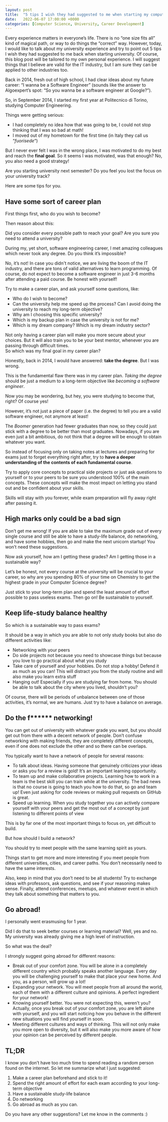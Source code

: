 ```yaml
---
layout: post
title:  "5 tips I wish they had suggested to me when starting my computer science degree"
date:   2022-06-07 17:00:00 +0000
categories: [Computer Science, University, Career Development]
---
```


Every experience matters in everyone’s life. There is no “one size fits all” kind of magical path, or way to do things the “correct” way. However, today, I would like to talk about my university experience and try to point out 5 tips I wish they had suggested to me back when starting university. Of course, this blog post will be tailored to my own personal experience. I will suggest things that I believe are valid for the IT industry, but I am sure they can be applied to other industries too. 

Back in 2014, fresh out of high school, I had clear ideas about my future career: “I wanna be a Software Engineer” (sounds like the answer to Algoexpert’s spot: “So you wanna be a software engineer at Google?”). 

So, in September 2014, I started my first year at Politecnico di Torino, studying Computer Engineering. 

Things were getting serious:

* I had completely no idea how that was going to be, I could not stop thinking that I was so bad at math! 
* I moved out of my hometown for the first time (in Italy they call us “_fuorisede_“)

But I never ever felt I was in the wrong place, I was motivated to do my best and reach the **final goal**. So it seems I was motivated, was that enough? No, you also need a good strategy! 

Are you starting university next semester? Do you feel you lost the focus on your university track? 

Here are some tips for you.


## Have some sort of career plan

First things first, who do you wish to become?

Then reason about this:

Did you consider every possible path to reach your goal? Are you sure you need to attend a university? 

During my, yet short, software engineering career, I met amazing colleagues which never took any degree. Do you think it’s impossible? 

No, it’s not! In case you didn't notice, we are living the boom of the IT industry, and there are tons of valid alternatives to learn programming. Of course, do not expect to become a software engineer in just 3-6 months after attending a paid course. Be honest with yourself!

Try to make a career plan, and ask yourself some questions, like:

*  Who do I wish to become? 
*  Can the university help me speed up the process? Can I avoid doing the university to reach my long-term objective? 
*  Why am I choosing this specific university? 
*  Which is my backup plan in case the university is not for me? 
*  Which is my dream company? Which is my dream industry sector? 

Not only having a career plan will make you more secure about your choices. But it will also train you to be your best mentor, whenever you are passing through difficult times.  
So which was my final goal in my career plan?

Honestly, back in 2014, I would have answered: **take the degree**. But I was wrong.

This is the fundamental flaw there was in my career plan. _Taking the degree_ should be just a medium to a long-term objective like _becoming a software engineer_. 

Now you may be wondering, but hey, you were studying to become that, right? Of course yes! 

However, it’s not just a piece of paper (i.e. the degree) to tell you are a valid software engineer, not anymore at least! 

The _Boomer_ generation had fewer graduates than now, so they could just stick with a degree to be better than most graduates. Nowadays, if you are even just a bit ambitious, do not think that a degree will be enough to obtain whatever you want.  

So instead of focusing only on taking notes at lectures and preparing for exams just to forget everything right after, try to **have a deeper understanding of the contents of each fundamental course**. 

Try to apply core concepts to practical side projects or just ask questions to yourself or to your peers to be sure you understood 100% of the main concepts. These concepts will make the most impact on letting you stand out and be confident about your skills. 

Skills will stay with you forever, while exam preparation will fly away right after passing it. 


## High marks only could be a bad sign

Don’t get me wrong! If you are able to take the maximum grade out of every single course and still be able to have a study-life balance, do networking, and have some hobbies, then go and make the next unicorn startup! You won’t need these suggestions. 

Now ask yourself, how am I getting these grades? Am I getting those in a sustainable way? 

Let’s be honest, not every course at the university will be crucial to your career, so why are you spending 80% of your time on Chemistry to get the highest grade in your Computer Science degree? 

Just stick to your long-term plan and spend the least amount of effort possible to pass useless exams. Then go on! Be sustainable to yourself.


## Keep life-study balance healthy

So which is a sustainable way to pass exams?

It should be a way in which you are able to not only study books but also do different activities like:

* Networking with your peers
* Do side projects not because you need to showcase things but because you love to go practical about what you study
* Take care of yourself and your hobbies. Do not stop a hobby! Defend it as much as you can! This will distract you from the study routine and will also make you learn extra stuff   
* Hanging out! Especially if you are studying far from home. You should be able to talk about the city where you lived, shouldn’t you? 

Of course, there will be periods of unbalance between one of those activities, it’s normal, we are humans. Just try to have a balance on average.


## Do the f****** networking! 

You can get out of university with whatever grade you want, but you should get out from there with a decent network of people. Don’t confuse networking with making friends, they are completely different concepts, even if one does not exclude the other and so there can be overlaps. 

You typically want to have a network of people for several reasons:

* To talk about ideas. Having someone that genuinely criticizes your ideas or asks you for a review is gold! It’s an important learning opportunity. 
* To team up and make collaborative projects. Learning how to work in a team is the best skill you can train while at the university. The bad news is that no course is going to teach you how to do that, so go and team up! Even just asking for code reviews or making pull requests on GitHub is great.
* Speed up learning. When you study together you can actively compare yourself with your peers and get the most out of a concept by just listening to different points of view

This is by far one of the most important things to focus on, yet difficult to build. 

But how should I build a network?

You should try to meet people with the same learning spirit as yours. 

Things start to get more and more interesting if you meet people from different universities, cities, and career paths. You don’t necessarily need to have the same interests. 

Also, keep in mind that you don’t need to be all students! Try to exchange ideas with professors, ask questions, and see if your reasoning makes sense. Finally, attend conferences, meetups, and whatever event in which they talk about something that matters to you.


## Go abroad! 

I personally went erasmusing for 1 year. 

Did I do that to seek better courses or learning material? Well, yes and no. My university was already giving me a high level of instruction. 

So what was the deal?

I strongly suggest going abroad for different reasons:

* Break out of your comfort zone. You will be alone in a completely different country which probably speaks another language. Every day you will be challenging yourself to make that place your new home. And you, as a person, will grow up a lot!
* Expanding your network. You will meet people from all around the world, each of them with a different culture and opinions. A perfect ingredient for your network!
* Knowing yourself better. You were not expecting this, weren’t you? Actually, once you break out of your comfort zone, you are left alone with yourself, and you will start noticing how you behave in the different new situations you will find yourself in soon.
* Meeting different cultures and ways of thinking. This will not only make you more open to diversity, but it will also make you more aware of how your opinion can be perceived by different people.


## TL;DR

I know you don’t have too much time to spend reading a random person found on the internet. So let me summarize what I just suggested:

1. Make a career plan beforehand and stick to it!
2. Spend the right amount of effort for each exam according to your long-term objective
3. Have a sustainable study-life balance
4. Do networking
5. Go abroad as much as you can. 


Do you have any other suggestions?
Let me know in the comments :)
